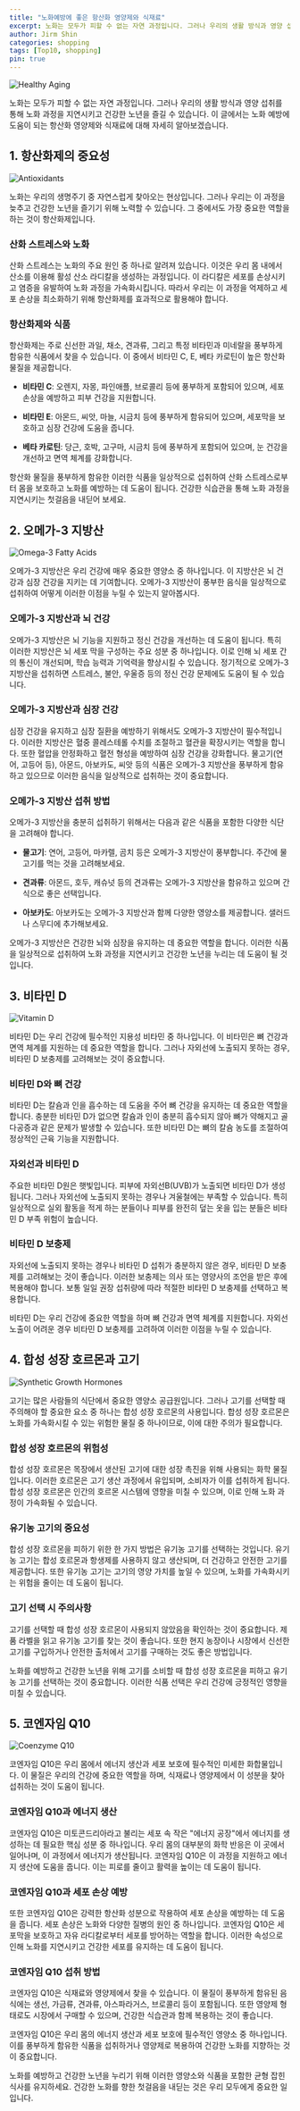 ```yaml
---
title: "노화예방에 좋은 항산화 영양제와 식재료"
excerpt: 노화는 모두가 피할 수 없는 자연 과정입니다. 그러나 우리의 생활 방식과 영양 섭취를 통해 노화 과정을 지연시키고 건강한 노년을 즐길 수 있습니다. 이 글에서는 노화 예방에 도움이 되는 항상화 영양제와 식재료에 대해 자세히 알아보겠습니다.
author: Jirm Shin
categories: shopping
tags: [Top10, shopping]
pin: true
---
```


![Healthy Aging](https://source.unsplash.com/1600x900/?healthy-aging)

노화는 모두가 피할 수 없는 자연 과정입니다. 그러나 우리의 생활 방식과 영양 섭취를 통해 노화 과정을 지연시키고 건강한 노년을 즐길 수 있습니다. 이 글에서는 노화 예방에 도움이 되는 항산화 영양제와 식재료에 대해 자세히 알아보겠습니다.

## 1. 항산화제의 중요성

![Antioxidants](https://source.unsplash.com/1600x900/?antioxidants)

노화는 우리의 생명주기 중 자연스럽게 찾아오는 현상입니다. 그러나 우리는 이 과정을 늦추고 건강한 노년을 즐기기 위해 노력할 수 있습니다. 그 중에서도 가장 중요한 역할을 하는 것이 항산화제입니다.

### 산화 스트레스와 노화

산화 스트레스는 노화의 주요 원인 중 하나로 알려져 있습니다. 이것은 우리 몸 내에서 산소를 이용해 활성 산소 라디칼을 생성하는 과정입니다. 이 라디칼은 세포를 손상시키고 염증을 유발하여 노화 과정을 가속화시킵니다. 따라서 우리는 이 과정을 억제하고 세포 손상을 최소화하기 위해 항산화제를 효과적으로 활용해야 합니다.

### 항산화제와 식품

항산화제는 주로 신선한 과일, 채소, 견과류, 그리고 특정 비타민과 미네랄을 풍부하게 함유한 식품에서 찾을 수 있습니다. 이 중에서 비타민 C, E, 베타 카로틴이 높은 항산화 물질을 제공합니다.

- **비타민 C**: 오렌지, 자몽, 파인애플, 브로콜리 등에 풍부하게 포함되어 있으며, 세포 손상을 예방하고 피부 건강을 지원합니다.

- **비타민 E**: 아몬드, 씨앗, 마늘, 시금치 등에 풍부하게 함유되어 있으며, 세포막을 보호하고 심장 건강에 도움을 줍니다.

- **베타 카로틴**: 당근, 호박, 고구마, 시금치 등에 풍부하게 포함되어 있으며, 눈 건강을 개선하고 면역 체계를 강화합니다.

항산화 물질을 풍부하게 함유한 이러한 식품을 일상적으로 섭취하여 산화 스트레스로부터 몸을 보호하고 노화를 예방하는 데 도움이 됩니다. 건강한 식습관을 통해 노화 과정을 지연시키는 첫걸음을 내딛어 보세요.

## 2. 오메가-3 지방산

![Omega-3 Fatty Acids](https://source.unsplash.com/1600x900/?omega-3-fatty-acids)

오메가-3 지방산은 우리 건강에 매우 중요한 영양소 중 하나입니다. 이 지방산은 뇌 건강과 심장 건강을 지키는 데 기여합니다. 오메가-3 지방산이 풍부한 음식을 일상적으로 섭취하여 어떻게 이러한 이점을 누릴 수 있는지 알아봅시다.

### 오메가-3 지방산과 뇌 건강

오메가-3 지방산은 뇌 기능을 지원하고 정신 건강을 개선하는 데 도움이 됩니다. 특히 이러한 지방산은 뇌 세포 막을 구성하는 주요 성분 중 하나입니다. 이로 인해 뇌 세포 간의 통신이 개선되며, 학습 능력과 기억력을 향상시킬 수 있습니다. 정기적으로 오메가-3 지방산을 섭취하면 스트레스, 불안, 우울증 등의 정신 건강 문제에도 도움이 될 수 있습니다.

### 오메가-3 지방산과 심장 건강

심장 건강을 유지하고 심장 질환을 예방하기 위해서도 오메가-3 지방산이 필수적입니다. 이러한 지방산은 혈중 콜레스테롤 수치를 조절하고 혈관을 확장시키는 역할을 합니다. 또한 혈압을 안정화하고 혈전 형성을 예방하여 심장 건강을 강화합니다. 물고기(연어, 고등어 등), 아몬드, 아보카도, 씨앗 등의 식품은 오메가-3 지방산을 풍부하게 함유하고 있으므로 이러한 음식을 일상적으로 섭취하는 것이 중요합니다.

### 오메가-3 지방산 섭취 방법

오메가-3 지방산을 충분히 섭취하기 위해서는 다음과 같은 식품을 포함한 다양한 식단을 고려해야 합니다.

- **물고기**: 연어, 고등어, 마카렐, 곰치 등은 오메가-3 지방산이 풍부합니다. 주간에 물고기를 먹는 것을 고려해보세요.

- **견과류**: 아몬드, 호두, 캐슈넛 등의 견과류는 오메가-3 지방산을 함유하고 있으며 간식으로 좋은 선택입니다.

- **아보카도**: 아보카도는 오메가-3 지방산과 함께 다양한 영양소를 제공합니다. 샐러드나 스무디에 추가해보세요.

오메가-3 지방산은 건강한 뇌와 심장을 유지하는 데 중요한 역할을 합니다. 이러한 식품을 일상적으로 섭취하여 노화 과정을 지연시키고 건강한 노년을 누리는 데 도움이 될 것입니다.

## 3. 비타민 D

![Vitamin D](https://source.unsplash.com/1600x900/?vitamin-d)

비타민 D는 우리 건강에 필수적인 지용성 비타민 중 하나입니다. 이 비타민은 뼈 건강과 면역 체계를 지원하는 데 중요한 역할을 합니다. 그러나 자외선에 노출되지 못하는 경우, 비타민 D 보충제를 고려해보는 것이 중요합니다.

### 비타민 D와 뼈 건강

비타민 D는 칼슘과 인을 흡수하는 데 도움을 주어 뼈 건강을 유지하는 데 중요한 역할을 합니다. 충분한 비타민 D가 없으면 칼슘과 인이 충분히 흡수되지 않아 뼈가 약해지고 골다공증과 같은 문제가 발생할 수 있습니다. 또한 비타민 D는 뼈의 칼슘 농도를 조절하여 정상적인 근육 기능을 지원합니다.

### 자외선과 비타민 D

주요한 비타민 D원은 햇빛입니다. 피부에 자외선B(UVB)가 노출되면 비타민 D가 생성됩니다. 그러나 자외선에 노출되지 못하는 경우나 겨울철에는 부족할 수 있습니다. 특히 일상적으로 실외 활동을 적게 하는 분들이나 피부를 완전히 덮는 옷을 입는 분들은 비타민 D 부족 위험이 높습니다.

### 비타민 D 보충제

자외선에 노출되지 못하는 경우나 비타민 D 섭취가 충분하지 않은 경우, 비타민 D 보충제를 고려해보는 것이 좋습니다. 이러한 보충제는 의사 또는 영양사의 조언을 받은 후에 복용해야 합니다. 보통 일일 권장 섭취량에 따라 적절한 비타민 D 보충제를 선택하고 복용합니다.

비타민 D는 우리 건강에 중요한 역할을 하며 뼈 건강과 면역 체계를 지원합니다. 자외선 노출이 어려운 경우 비타민 D 보충제를 고려하여 이러한 이점을 누릴 수 있습니다.

## 4. 합성 성장 호르몬과 고기

![Synthetic Growth Hormones](https://source.unsplash.com/1600x900/?synthetic-growth-hormones)

고기는 많은 사람들의 식단에서 중요한 영양소 공급원입니다. 그러나 고기를 선택할 때 주의해야 할 중요한 요소 중 하나는 합성 성장 호르몬의 사용입니다. 합성 성장 호르몬은 노화를 가속화시킬 수 있는 위험한 물질 중 하나이므로, 이에 대한 주의가 필요합니다.

### 합성 성장 호르몬의 위험성

합성 성장 호르몬은 목장에서 생산된 고기에 대한 성장 촉진을 위해 사용되는 화학 물질입니다. 이러한 호르몬은 고기 생산 과정에서 유입되며, 소비자가 이를 섭취하게 됩니다. 합성 성장 호르몬은 인간의 호르몬 시스템에 영향을 미칠 수 있으며, 이로 인해 노화 과정이 가속화될 수 있습니다.

### 유기농 고기의 중요성

합성 성장 호르몬을 피하기 위한 한 가지 방법은 유기농 고기를 선택하는 것입니다. 유기농 고기는 합성 호르몬과 항생제를 사용하지 않고 생산되며, 더 건강하고 안전한 고기를 제공합니다. 또한 유기농 고기는 고기의 영양 가치를 높일 수 있으며, 노화를 가속화시키는 위험을 줄이는 데 도움이 됩니다.

### 고기 선택 시 주의사항

고기를 선택할 때 합성 성장 호르몬이 사용되지 않았음을 확인하는 것이 중요합니다. 제품 라벨을 읽고 유기농 고기를 찾는 것이 좋습니다. 또한 현지 농장이나 시장에서 신선한 고기를 구입하거나 안전한 출처에서 고기를 구매하는 것도 좋은 방법입니다.

노화를 예방하고 건강한 노년을 위해 고기를 소비할 때 합성 성장 호르몬을 피하고 유기농 고기를 선택하는 것이 중요합니다. 이러한 식품 선택은 우리 건강에 긍정적인 영향을 미칠 수 있습니다.

## 5. 코엔자임 Q10

![Coenzyme Q10](https://source.unsplash.com/1600x900/?coenzyme-q10)

코엔자임 Q10은 우리 몸에서 에너지 생산과 세포 보호에 필수적인 미세한 화합물입니다. 이 물질은 우리의 건강에 중요한 역할을 하며, 식재료나 영양제에서 이 성분을 찾아 섭취하는 것이 도움이 됩니다.

### 코엔자임 Q10과 에너지 생산

코엔자임 Q10은 미토콘드리아라고 불리는 세포 속 작은 "에너지 공장"에서 에너지를 생성하는 데 필요한 핵심 성분 중 하나입니다. 우리 몸의 대부분의 화학 반응은 이 곳에서 일어나며, 이 과정에서 에너지가 생산됩니다. 코엔자임 Q10은 이 과정을 지원하고 에너지 생산에 도움을 줍니다. 이는 피로를 줄이고 활력을 높이는 데 도움이 됩니다.

### 코엔자임 Q10과 세포 손상 예방

또한 코엔자임 Q10은 강력한 항산화 성분으로 작용하여 세포 손상을 예방하는 데 도움을 줍니다. 세포 손상은 노화와 다양한 질병의 원인 중 하나입니다. 코엔자임 Q10은 세포막을 보호하고 자유 라디칼로부터 세포를 방어하는 역할을 합니다. 이러한 속성으로 인해 노화를 지연시키고 건강한 세포를 유지하는 데 도움이 됩니다.

### 코엔자임 Q10 섭취 방법

코엔자임 Q10은 식재료와 영양제에서 찾을 수 있습니다. 이 물질이 풍부하게 함유된 음식에는 생선, 가금류, 견과류, 아스파라거스, 브로콜리 등이 포함됩니다. 또한 영양제 형태로도 시장에서 구매할 수 있으며, 건강한 식습관과 함께 복용하는 것이 좋습니다.

코엔자임 Q10은 우리 몸의 에너지 생산과 세포 보호에 필수적인 영양소 중 하나입니다. 이를 풍부하게 함유한 식품을 섭취하거나 영양제로 복용하여 건강한 노화를 지향하는 것이 중요합니다.


노화를 예방하고 건강한 노년을 누리기 위해 이러한 영양소와 식품을 포함한 균형 잡힌 식사를 유지하세요. 건강한 노화를 향한 첫걸음을 내딛는 것은 우리 모두에게 중요한 일입니다.


